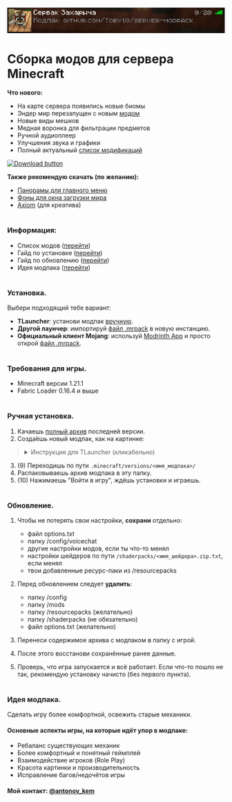 <div align = center>

![](info/images/server_card.png)
</div>

# Сборка модов для сервера Minecraft

**Что нового:**
- На карте сервера появились новые биомы
- Эндер мир перезапущен с новым [модом](https://modrinth.com/mod/enderscape)
- Новые виды мешков
- Медная воронка для фильтрации предметов
- Ручной аудиоплеер
- Улучшения звука и графики
- Полный актуальный [список модификаций](https://github.com/Toby10/server-modpack/blob/master/info/modlist.md)

[![Download button]][Release link]

**Также рекомендую скачать (по желанию):**
- [Панорамы для главного меню][HD Panoramas RP]
- [Фоны для окна загрузки мира][HD Loading BGs RP]
- [Axiom][Axiom release] (для креатива)
<br><br>

### Информация:
- Список модов ([перейти](info/modlist.md))
- Гайд по установке ([перейти](#установка))
- Гайд по обновлению ([перейти](#обновление))
- Идея модпака ([перейти](#идея-модпака))
<br><br>

### Установка.
Выбери подходящий тебе вариант:
- **TLauncher**: установи модпак [вручную](#ручная-установка).
- **Другой лаунчер**: импортируй [файл .mrpack][Modrinth link] в новую инстанцию.
- **Официальный клиент Mojang**: используй [Modrinth App](https://modrinth.com/app) и просто открой [файл .mrpack][Modrinth link].
<br><br>

### Требования для игры.
- Minecraft версии 1.21.1
- Fabric Loader 0.16.4 и выше
<br><br>

### Ручная установка.
1. Качаешь [полный архив][Release link] последней версии.
2. Создаёшь новый модпак, как на картинке:
> <details><summary>Инструкция для TLauncher (кликабельно)</summary>
> <br>
>     
> ![](info/images/guide_1.png)
> </details>

3. (9) Переходишь по пути `.minecraft/versions/<имя_модпака>/`
4. Распаковываешь архив модпака в эту папку.
5. (10) Нажимаешь "Войти в игру", ждёшь установки и играешь.
<br><br>

### Обновление.
1. Чтобы не потерять свои настройки, **сохрани** отдельно:
    - файл options.txt
    - папку /config/voicechat
    - другие настройки модов, если ты что-то менял
    - настройки шейдеров по пути `/shaderpacks/<имя_шейдера>.zip.txt`, если менял
    - твои добавленные ресурс-паки из /resourcepacks

2. Перед обновлением следует **удалить**: 
    - папку /config
    - папку /mods
    - папку /resourcepacks (желательно)
    - папку /shaderpacks (не обязательно)
    - файл options.txt (желательно)

3. Перенеси содержимое архива с модпаком в папку с игрой.
4. После этого восстанови сохранённые ранее данные.
5. Проверь, что игра запускается и всё работает. Если что-то пошло не так, рекомендую установку начисто (без первого пункта).
<br><br>

### Идея модпака.
Сделать игру более комфортной, освежить старые механики.

#### Основные аспекты игры, на которые идёт упор в модпаке:
- Ребаланс существующих механик
- Более комфортный и понятный геймплей
- Взаимодействие игроков (Role Play)
- Красота картинки и производительность
- Исправление багов/недочётов игры

#### Мой контакт: [@antonov_kem](https://t.me/antonov_kem) 

<!---------------------------------[ Links ]---------------------------------->

[Release link]: https://github.com/Toby10/server-modpack/releases/download/v1.7/Server_Modpack_v1.7.zip
[Modrinth link]: https://github.com/Toby10/server-modpack/releases/download/v1.7/Server_Modpack_1.7.mrpack 
[Download button]: https://img.shields.io/badge/%D0%A1%D0%BA%D0%B0%D1%87%D0%B0%D1%82%D1%8C_%D0%B0%D1%80%D1%85%D0%B8%D0%B2-v1.7-gray?style=for-the-badge&labelColor=37a779
[HD Panoramas RP]: https://github.com/Toby10/server-modpack/releases/download/v1.6.1/HD.Panorama.Pack.zip
[HD Loading BGs RP]: https://github.com/Toby10/server-modpack/releases/download/v1.7/HD_Loading_Backgrounds.zip
[Axiom release]: https://cdn.modrinth.com/data/N6n5dqoA/versions/6BFd0w5s/Axiom-5.0.1-for-MC1.21.1.jar
